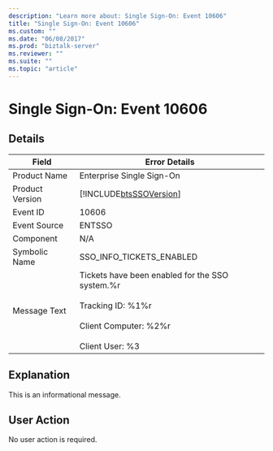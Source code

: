 ```yaml
---
description: "Learn more about: Single Sign-On: Event 10606"
title: "Single Sign-On: Event 10606"
ms.custom: ""
ms.date: "06/08/2017"
ms.prod: "biztalk-server"
ms.reviewer: ""
ms.suite: ""
ms.topic: "article"
---
```

# Single Sign-On: Event 10606
## Details  
  
| Field | Error Details |
|-----------------|---------------------------------------------------------------------------------------------------------------------------------------------|
|  Product Name   |                                                          Enterprise Single Sign-On                                                          |
| Product Version |                                         [!INCLUDE[btsSSOVersion](../includes/btsssoversion-md.md)]                                          |
|    Event ID     |                                                                    10606                                                                    |
|  Event Source   |                                                                   ENTSSO                                                                    |
|    Component    |                                                                     N/A                                                                     |
|  Symbolic Name  |                                                          SSO_INFO_TICKETS_ENABLED                                                           |
|  Message Text   | Tickets have been enabled for the SSO system.%r<br /><br /> Tracking ID: %1%r<br /><br /> Client Computer: %2%r<br /><br /> Client User: %3 |
  
## Explanation  
 This is an informational message.  
  
## User Action  
 No user action is required.

